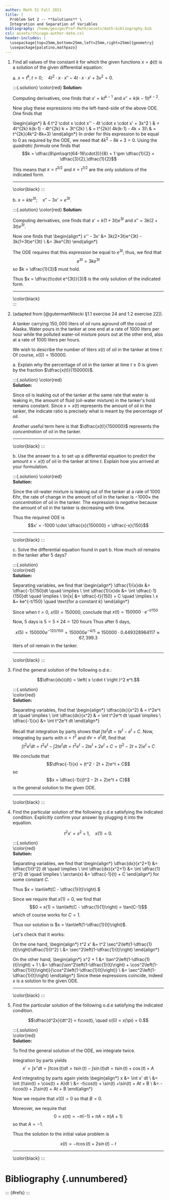 ```yaml
---
author: Math 51 Fall 2021
title: |
  Problem Set 2 -- **Solutions** \
  Integration and Separation of Variables
bibliography: /home/george/Prof-Math/assets/math-bibliography.bib
csl: assets/chicago-author-date.csl  
header-includes: |
  \usepackage[top=25mm,bottom=25mm,left=25mm,right=25mm]{geometry}
  \usepackage{palatino,mathpazo}
---
```


1. Find all values of the constant $k$ for which the given functions $x =
   \phi(t)$ is a solution of the given differential equation:

   a.  $x = t^k , t > 0; \quad 4 t^2 \cdot x \cdot x'' - 4t \cdot x \cdot x'  + 3x^2 = 0$.

   :::{.solution}
   \color{red}
   **Solution:**
   
   Computing derivatives, one finds that $x' = kt^{k-1}$ and $x'' =
   k(k-1)t^{k-2}$.
   
   Now plug these expressions into the left-hand-side of the above ODE. One finds that
   
   \begin{align*} & 4 t^2 \cdot x \cdot x'' - 4t \cdot x \cdot x' +
   3x^2 \\ & = 4t^{2k} k(k-1) - 4t^{2k} k + 3t^{2k} \\ & = t^{2k}(
   4k(k-1) - 4k + 3)\\ & = t^{2k}(4k^2-8k+3) \end{align*} In order for
   this expression to be equal to 0 as required by the ODE, we need
   that $4k^2-8k+3 = 0$.  Using the *quadratic formula* one finds that
   $$k = \dfrac{8\pm\sqrt{64-16\cdot3}}{8} = 1 \pm \dfrac{1}{2} = \dfrac{3}{2},\dfrac{1}{2}$$

   This means that $x=t^{3/2}$ and $x=t^{1/2}$ are the only solutions
   of the indicated form.
   
   -----
   
   \color{black}
   :::

   b.  $x = kte^{3t}; \quad x'' − 3x' = e^{3t}$.

   :::{.solution}
   \color{red}
   **Solution:**
   
   Computing derivatives, one finds that $x' = k(1+3t)e^{3t}$ and
   $x'' = 3k(2+3t)e^{3t}$.
   
   Now one finds that 
   \begin{align*}
   x'' - 3x' &= 3k(2+3t)e^{3t} - 3k(1+3t)e^{3t} \\
   &= 3ke^{3t}
   \end{align*}

   The ODE requires that this expression be equal to $e^{3t}$; thus, we find that
   $$e^{3t} = 3ke^{3t}$$
   so  $k = \dfrac{1}{3}$ must hold.
   
   Thus $x = \dfrac{t\cdot e^{3t}}{3}$ is the only solution of the indicated form.
   
   -----
   
   \color{black}   
   :::


2. (adapted from [@gutermanNitecki §1.1 exercise  24 and 1.2 exercise 22]).

   A tanker carrying $150,000$ liters of oil runs aground off the
   coast of Alaska. Water pours in the tanker at one end at a rate of
   $1000$ liters per hour while the polluted water-oil mixture pours
   out at the other end, also at a rate of $1000$ liters per hours.

   We wish to describe the number of liters $x(t)$ of oil in the
   tanker at time $t$. Of course, $x(0) = 150000$.

   a. Explain why the percentage of oil in the tanker at time $t \ge
   0$ is given by the fraction $\dfrac{x(t)}{150000}$.

   :::{.solution}
   \color{red}   
   **Solution:**
   
   Since oil is leaking out of the tanker at the same rate that water
   is leaking in, the amount of fluid (oil-water mixture) in the
   tanker's hold remains constant. Since $x = x(t)$ represents the
   amount of oil in the tanker, the indicate ratio is precisely what
   is meant by the percentage of oil.
   
   Another useful term here is that $\dfrac{x(t)}{150000}$ represents
   the *concentration* of oil in the tanker.
   
   -----
   
   \color{black}
   :::

   b. Use the answer to a. to set up a differential equation to
      predict the amount $x = x(t)$ of oil in the tanker at time
      $t$. Explain how you arrived at your formulation.

   :::{.solution}
   \color{red}   
   **Solution:**
   
   Since the oil-water mixture is leaking out of the tanker at a rate
   of $1000$ $\ell$/hr, the rate of change in the amount of oil in the
   tanker is $-1000 \times$ the *concentration* of oil in the
   tanker. The expression is *negative* because the amount of oil in
   the tanker is decreasing with time.
   
   Thus the required ODE is
   $$x' = -1000 \cdot \dfrac{x}{150000} = \dfrac{-x}{150}$$
   
   -----
   
   \color{black}
   :::

   c. Solve the differential equation found in part b. How much oil
      remains in the tanker after 5 days?

   
   :::{.solution}   
   \color{red}   
   **Solution:**
   
   Separating variables, we find that 
   \begin{align*}
   \dfrac{1}{x}dx &= \dfrac{-1}{150}dt \quad \implies \\
   \int \dfrac{1}{x}dx &= \int \dfrac{-1}{150}dt \quad \implies \\
   \ln|x| &= \dfrac{-t}{150} + C \quad \implies \\
   x &= ke^{-t/150} \quad \text{for a constant $k$}
   \end{align*}
   
   Since when $t=0$, $x(0)= 150000$, conclude that
   $x(t) = 150000 \cdot e^{-t/150}$
   
   Now, 5 days is $5=5\times 24=120$ hours
   Thus after 5 days,
   
   $$x(5) = 150000 e^{-120/150} = 150000 e^{-4/5} \approx 150000 \cdot
   0.449328964117 \approx 67,399.3$$ liters of oil remain in the tanker.
   
   -----
   
   \color{black}
   :::


3. Find the general solution of the following o.d.e.:

   $$\dfrac{dx}{dt} = \left( x \cdot t \right )^2 e^t.$$

   
   :::{.solution}   
   \color{red}   
   **Solution:**
   
   Separating variables, find that
   \begin{align*}
   \dfrac{dx}{x^2} & = t^2e^t dt \quad \implies \\
   \int \dfrac{dx}{x^2} & = \int t^2e^t dt \quad \implies \\ 
   \dfrac{-1}{x} &= \int t^2e^t dt
   \end{align*}
   
   Recall that integration by parts shows that $\int te^t dt = te^t - e^t + C$.
   Now, integrating by parts with $u = t^2$ and $dv = e^tdt$, find that
   $$\int t^2e^t dt = t^2e^t - \int 2te^t dt = t^2e^t - 2te^t +2e^t + C
   = (t^2 - 2t + 2)e^t + C$$
   
   We conclude that
   $$\dfrac{-1}{x} = (t^2 - 2t + 2)e^t + C$$
   so
   $$x = \dfrac{-1}{(t^2 - 2t + 2)e^t + C}$$
   is the general solution to the given ODE.
   
   -----
   
   \color{black}
   :::


4. Find the particular solution of the following o.d.e satisfying the
   indicated condition. Explicitly confirm your answer by plugging it
   into the equation.

   $$t^2 x' = x^2 + 1, \quad x(1) = 0.$$

   
   :::{.solution}   
   \color{red}   
   **Solution:**
   
   Separating variables, we find that
   \begin{align*}
   \dfrac{dx}{x^2+1} &= \dfrac{1}{t^2} dt \quad \implies \\
   \int \dfrac{dx}{x^2+1} &= \int \dfrac{1}{t^2} dt \quad \implies \\ 
   \arctan(x) &= \dfrac{-1}{t} + C
   \end{align*}
   for some constant $C$.
   
   Thus $x = \tan\left(C - \dfrac{1}{t}\right).$
   
   Since we require that $x(1) = 0$, we find that
   $$0 = x(1) = \tan\left(C - \dfrac{1}{1}\right) = \tan(C-1)$$
   which of course works for $C=1$.
   
   Thus our solution is $x = \tan\left(1-\dfrac{1}{t}\right)$.
   
   Let's check that it works:
   
   On the one hand,
   \begin{align*}
   t^2 x' &= t^2 \sec^2\left(1-\dfrac{1}{t}\right)\dfrac{1}{t^2} \\
          &= \sec^2\left(1-\dfrac{1}{t}\right)
   \end{align*}
   
   On the other hand,
   \begin{align*}
   x^2 + 1 &= \tan^2\left(1-\dfrac{1}{t}\right) + 1 \\
   &= \dfrac{\sin^2\left(1-\dfrac{1}{t}\right) + \cos^2\left(1-\dfrac{1}{t}\right)}{\cos^2\left(1-\dfrac{1}{t}\right)} \\
   &= \sec^2\left(1-\dfrac{1}{t}\right)
   \end{align*}
   Since these expressions coincide, indeed $x$ is a solution to the given ODE.
   

   
   -----
   
   \color{black}
   :::

   
5. Find the particular solution of the following o.d.e satisfying the
   indicated condition.
   
   $$\dfrac{d^2x}{dt^2} = t\cos(t), \quad x(0) = x(\pi) = 0.$$

   :::{.solution}   
   \color{red}   
   **Solution:**
   
   To find the general solution of the ODE, we integrate twice.
   
   Integration by parts yields
   $$x' = \int x'' dt =  \int t\cos(t) dt =  t\sin(t) - \int \sin(t)dt = t\sin(t) + \cos(t) + A$$
   
   And integrating by parts again yields
   \begin{align*}
   x &= \int x' dt  \\
     &= \int (t\sin(t) + \cos(t) + A)dt \\
     &= -t\cos(t) + \sin(t) +\sin(t) + At + B \\
     &= -t\cos(t) + 2\sin(t) + At + B 
   \end{align*}
   
   Now we require that
   $x(0) = 0$ so that $B = 0$.
   
   Moreover, we require that
   $$0 = x(\pi) = -\pi(-1) + \pi A = \pi(A+1)$$
   so that $A = -1$.
   
   Thus the solution to the initial value problem is
   
   $$x(t) = -t\cos(t) + 2\sin(t) - t$$
   
   -----
   
   \color{black}
   :::


# Bibliography {.unnumbered}

::: {#refs}
:::
